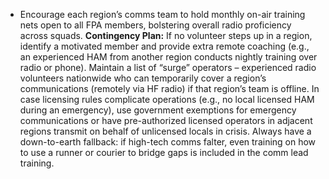 - Encourage each region’s comms team to hold monthly on-air training nets open to all FPA members, bolstering overall radio proficiency across squads.
**Contingency Plan:** If no volunteer steps up in a region, identify a motivated member and provide extra remote coaching (e.g., an experienced HAM from another region conducts nightly training over radio or phone). Maintain a list of “surge” operators – experienced radio volunteers nationwide who can temporarily cover a region’s communications (remotely via HF radio) if that region’s team is offline. In case licensing rules complicate operations (e.g., no local licensed HAM during an emergency), use government exemptions for emergency communications or have pre-authorized licensed operators in adjacent regions transmit on behalf of unlicensed locals in crisis. Always have a down-to-earth fallback: if high-tech comms falter, even training on how to use a runner or courier to bridge gaps is included in the comm lead training.